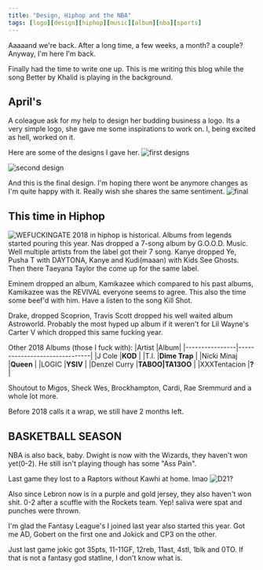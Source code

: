 ```yaml
---
title: "Design, Hiphop and the NBA"
tags: [logo][design][hiphop][music][album][nba][sports]
---
```

Aaaaand we're back. After a long time, a few weeks, a month? a couple? Anyway, I'm here I'm back. 

Finally had the time to write one up. This is me writing this blog while the song Better by Khalid is playing in the background.

## April's
A coleague ask for my help to design her budding business a logo.
Its a very simple logo, she gave me some inspirations to work on. I, being excited as hell, worked on it.

Here are some of the designs I gave her.
![first designs](https://i.postimg.cc/59g3XJmk/0.png)

![second design](https://i.postimg.cc/L6sVfWC4/0a.png)

And this is the final design. I'm hoping there wont be anymore changes as I'm quite happy with it. Really wish she shares the same sentiment.
![final](https://i.postimg.cc/k4X2Z0tB/april3f.png)
## This time in Hiphop
![WEFUCKINGATE](https://i.postimg.cc/cHQF98ws/album.png)
2018 in hiphop is historical. Albums from legends started pouring this year. 
Nas dropped a 7-song album by G.O.O.D. Music. Well multiple artists from the label got their 7 song.
Kanye dropped Ye, Pusha T with DAYTONA, Kanye and Kudi(maaan) with Kids See Ghosts. Then there Taeyana Taylor the come up for the same label.

Eminem dropped an album, Kamikazee which compared to his past albums, Kamikazee was the REVIVAL everyone seems to agree. This also the time some beef'd with him. Have a listen to the song Kill Shot.

Drake, dropped Scoprion, Travis Scott dropped his well waited album Astroworld. Probably the most hyped up album if it weren't for Lil Wayne's Carter V which dropped this same fucking year. 

Other 2018 Albums (those I fuck with):
|Artist          |Album|
|----------------|-------------------------------|
|J Cole          |**KOD**         |
|T.I.          |**Dime Trap**         |
|Nicki Minaj       |**Queen**         |
|LOGIC          |**YSIV**         |
|Denzel Curry          |**TABOO\|TA13OO**         |
|XXXTentacion       |**?**         |

Shoutout to Migos, Sheck Wes, Brockhampton, Cardi, Rae Sremmurd and a whole lot more. 

Before 2018 calls it a wrap, we still have 2 months left.

## BASKETBALL SEASON
NBA is also back, baby. Dwight is now with the Wizards, they haven't won yet(0-2). He still isn't playing though has some "Ass Pain".

Last game they lost to a Raptors without Kawhi at home. lmao
![D21?](https://i.postimg.cc/qBNsvKzg/dwight-howard-iso-photo-shoot-wizards.jpg)


Also since Lebron now is in a purple and gold jersey, they also haven't won shit. 0-2 after a scuffle with the Rockets team. Yep! saliva were spat and punches were thrown.

I'm glad the Fantasy League's I joined last year also started this year. Got me AD, Gobert on the first one and Jokick and CP3 on the other.

Just last game jokic got 35pts, 11-11GF, 12reb, 11ast, 4stl, 1blk and 0TO. If that is not a fantasy god statline, I don't know what is.
